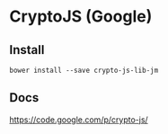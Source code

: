# CryptoJS (Google)

## Install
`bower install --save crypto-js-lib-jm`

## Docs
https://code.google.com/p/crypto-js/

